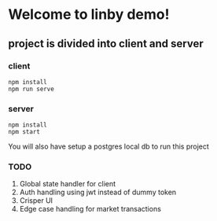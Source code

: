 # Welcome to linby demo!

## project is divided into client and server

### client

```
npm install
npm run serve
```

### server

```
npm install
npm start
```

You will also have setup a postgres local db to run this project

### TODO

1. Global state handler for client
2. Auth handling using jwt instead of dummy token
3. Crisper UI
4. Edge case handling for market transactions
